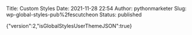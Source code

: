 Title: Custom Styles
Date: 2021-11-28 22:54
Author: pythonmarketer
Slug: wp-global-styles-pub%2fescutcheon
Status: published

{"version":2,"isGlobalStylesUserThemeJSON":true}
